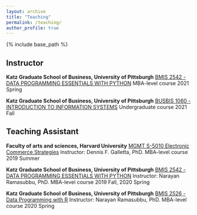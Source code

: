 ```yaml
---
layout: archive
title: "Teaching"
permalink: /teaching/
author_profile: true
---
```


{% include base_path %}


Instructor
------

**Katz Graduate School of Business, University of Pittsburgh**
[BMIS 2542 - DATA PROGRAMMING ESSENTIALS WITH PYTHON](https://www.katz.business.pitt.edu/course/data-programming-python)
MBA-level course
2021 Spring

**Katz Graduate School of Business, University of Pittsburgh**
[BUSBIS 1060 - INTRODUCTION TO INFORMATION SYSTEMS](https://catalog.upp.pitt.edu/preview_course_nopop.php?catoid=72&coid=376733)
Undergraduate course
2021 Fall


Teaching Assistant
------

**Faculty of arts and sciences, Harvard University**
[MGMT S-5010 Electronic Commerce Strategies](https://www.summer.harvard.edu/course-catalog/courses/electronic-commerce-strategies/34433?subjects=Management)
Instructor: Dennis F. Galletta, PhD.
MBA-level course
2019 Summer

**Katz Graduate School of Business, University of Pittsburgh**
[BMIS 2542 - DATA PROGRAMMING ESSENTIALS WITH PYTHON](https://www.katz.business.pitt.edu/course/data-programming-python)
Instructor: Narayan Ramasubbu, PhD.
MBA-level course
2019 Fall, 2020 Spring

**Katz Graduate School of Business, University of Pittsburgh**
[BMIS 2526 - Data Programming with R](https://www.katz.business.pitt.edu/course/data-programming-r)
Instructor: Narayan Ramasubbu, PhD.
MBA-level course
2020 Spring
